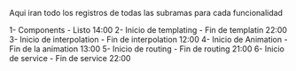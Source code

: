 Aqui iran todo los registros de todas las subramas para cada funcionalidad

1- Components - Listo 14:00
2- Inicio de templating - Fin de templatin 22:00
3- Inicio de interpolation - Fin de interpolation 12:00
4- Inicio de Animation - Fin de la animation 13:00
5- Inicio de routing - Fin de routing 21:00
6- Inicio de service - Fin de service 22:00

